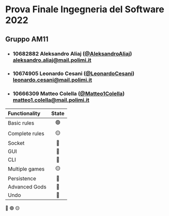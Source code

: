 # Prova Finale Ingegneria del Software 2022
## Gruppo AM11

- ###   10682882    Aleksandro Aliaj ([@AleksandroAliaj](https://github.com/AleksandroAliaj))<br>aleksandro.aliaj@mail.polimi.it
- ###   10674905    Leonardo Cesani ([@LeonardoCesani](https://github.com/LeonardoCesani))<br>leonardo.cesani@mail.polimi.it
- ###   10666309    Matteo Colella ([@Matteo1Colella](https://github.com/Matteo1Colella))<br>matteo1.colella@mail.polimi.it

| Functionality    |                       State                        |
|:-----------------|:--------------------------------------------------:|
| Basic rules      | 🟢 |
| Complete rules   | 🟡 |
| Socket           | 🔴 |
| GUI              | 🔴 |
| CLI              | 🔴 |
| Multiple games   | 🟡 |
| Persistence      | 🔴 |
| Advanced Gods    | 🔴 |
| Undo             | 🔴 |

🔴
🟢
🟡
